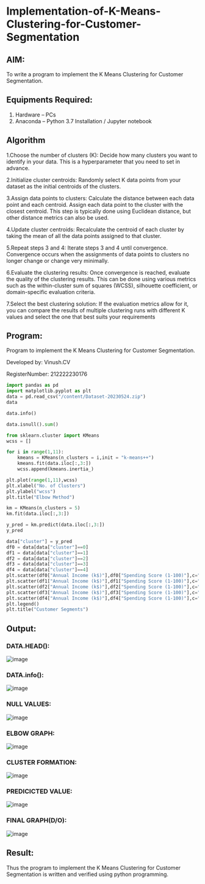 # Implementation-of-K-Means-Clustering-for-Customer-Segmentation

## AIM:
To write a program to implement the K Means Clustering for Customer Segmentation.

## Equipments Required:
1. Hardware – PCs
2. Anaconda – Python 3.7 Installation / Jupyter notebook

## Algorithm

 1.Choose the number of clusters (K): 
          Decide how many clusters you want to identify in your data. This is a hyperparameter that you need to set in advance.

 2.Initialize cluster centroids: 
        Randomly select K data points from your dataset as the initial centroids of the clusters.

 3.Assign data points to clusters: 
      Calculate the distance between each data point and each centroid. Assign each data point to the cluster with the closest centroid. This step is typically  done using Euclidean distance, but other distance metrics can also be used.

  4.Update cluster centroids: 
      Recalculate the centroid of each cluster by taking the mean of all the data points assigned to that cluster.

  5.Repeat steps 3 and 4: 
      Iterate steps 3 and 4 until convergence. Convergence occurs when the assignments of data points to clusters no longer change or change very minimally.

  6.Evaluate the clustering results: 
      Once convergence is reached, evaluate the quality of the clustering results. This can be done using various metrics such as the within-cluster sum of squares (WCSS), silhouette coefficient, or domain-specific evaluation criteria.

  7.Select the best clustering solution: 
      If the evaluation metrics allow for it, you can compare the results of multiple clustering runs with different K values and select the one that best suits your requirements
      

## Program:

Program to implement the K Means Clustering for Customer Segmentation.

Developed by: Vinush.CV

RegisterNumber: 212222230176

```python
import pandas as pd
import matplotlib.pyplot as plt
data = pd.read_csv("/content/Dataset-20230524.zip")
data

data.info()

data.isnull().sum()

from sklearn.cluster import KMeans
wcss = []

for i in range(1,11):
    kmeans = KMeans(n_clusters = i,init = "k-means++")
    kmeans.fit(data.iloc[:,3:])
    wcss.append(kmeans.inertia_)

plt.plot(range(1,11),wcss)
plt.xlabel("No. of Clusters")
plt.ylabel("wcss")
plt.title("Elbow Method")

km = KMeans(n_clusters = 5)
km.fit(data.iloc[:,3:])

y_pred = km.predict(data.iloc[:,3:])
y_pred

data["cluster"] = y_pred
df0 = data[data["cluster"]==0]
df1 = data[data["cluster"]==1]
df2 = data[data["cluster"]==2]
df3 = data[data["cluster"]==3]
df4 = data[data["cluster"]==4]
plt.scatter(df0["Annual Income (k$)"],df0["Spending Score (1-100)"],c="red",label="cluster0")
plt.scatter(df1["Annual Income (k$)"],df1["Spending Score (1-100)"],c="yellow",label="cluster1")
plt.scatter(df2["Annual Income (k$)"],df2["Spending Score (1-100)"],c="pink",label="cluster2")
plt.scatter(df3["Annual Income (k$)"],df3["Spending Score (1-100)"],c="green",label="cluster3")
plt.scatter(df4["Annual Income (k$)"],df4["Spending Score (1-100)"],c="purple",label="cluster4")
plt.legend()
plt.title("Customer Segments")
```



## Output:

### DATA.HEAD():
![image](https://github.com/aldrinlijo04/Implementation-of-K-Means-Clustering-for-Customer-Segmentation/assets/118544279/f557d020-af3f-476d-b65e-a3bc746e682c)

### DATA.info():
![image](https://github.com/aldrinlijo04/Implementation-of-K-Means-Clustering-for-Customer-Segmentation/assets/118544279/d6db0d45-48c9-444d-88f6-f6d18ac243fd)

### NULL VALUES:
![image](https://github.com/aldrinlijo04/Implementation-of-K-Means-Clustering-for-Customer-Segmentation/assets/118544279/abf77bbe-8f0e-4eb3-9faa-8ae346449a85)

### ELBOW GRAPH:
![image](https://github.com/aldrinlijo04/Implementation-of-K-Means-Clustering-for-Customer-Segmentation/assets/118544279/b42c8ad6-86a0-43f8-8a4e-5bdfad0c8431)

### CLUSTER FORMATION:
![image](https://github.com/aldrinlijo04/Implementation-of-K-Means-Clustering-for-Customer-Segmentation/assets/118544279/6620c4a7-3a3f-4a77-9093-1f381da5b32b)

### PREDICICTED VALUE:
![image](https://github.com/aldrinlijo04/Implementation-of-K-Means-Clustering-for-Customer-Segmentation/assets/118544279/a7a2992e-c9c0-41c2-b962-c9575e49ff72)

### FINAL GRAPH(D/O):
![image](https://github.com/aldrinlijo04/Implementation-of-K-Means-Clustering-for-Customer-Segmentation/assets/118544279/271e9d59-d48d-4f17-b09c-227bb466f397)


## Result:
Thus the program to implement the K Means Clustering for Customer Segmentation is written and verified using python programming.
